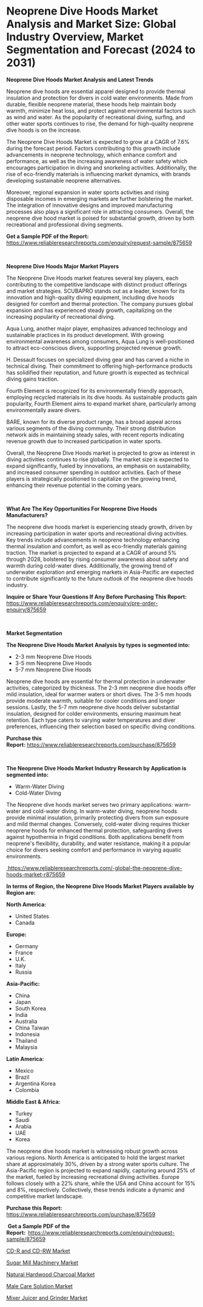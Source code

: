 <p><h1>Neoprene Dive Hoods Market Analysis and Market Size: Global Industry Overview, Market Segmentation and Forecast (2024 to 2031)</h1></p><p><strong>Neoprene Dive Hoods Market Analysis and Latest Trends</strong></p>
<p><p>Neoprene dive hoods are essential apparel designed to provide thermal insulation and protection for divers in cold water environments. Made from durable, flexible neoprene material, these hoods help maintain body warmth, minimize heat loss, and protect against environmental factors such as wind and water. As the popularity of recreational diving, surfing, and other water sports continues to rise, the demand for high-quality neoprene dive hoods is on the increase.</p><p>The Neoprene Dive Hoods Market is expected to grow at a CAGR of 7.6% during the forecast period. Factors contributing to this growth include advancements in neoprene technology, which enhance comfort and performance, as well as the increasing awareness of water safety which encourages participation in diving and snorkeling activities. Additionally, the rise of eco-friendly materials is influencing market dynamics, with brands developing sustainable neoprene alternatives.</p><p>Moreover, regional expansion in water sports activities and rising disposable incomes in emerging markets are further bolstering the market. The integration of innovative designs and improved manufacturing processes also plays a significant role in attracting consumers. Overall, the neoprene dive hood market is poised for substantial growth, driven by both recreational and professional diving segments.</p></p>
<p><strong>Get a Sample PDF of the Report:&nbsp;</strong> <a href="https://www.reliableresearchreports.com/enquiry/request-sample/875659?utm_campaign=28&utm_medium=2&utm_source=Github&utm_content=ia&utm_term=03122024&utm_id=neoprene-dive-hoods">https://www.reliableresearchreports.com/enquiry/request-sample/875659</a></p>
<p>&nbsp;</p>
<p><strong>Neoprene Dive Hoods Major Market Players</strong></p>
<p><p>The Neoprene Dive Hoods market features several key players, each contributing to the competitive landscape with distinct product offerings and market strategies. SCUBAPRO stands out as a leader, known for its innovation and high-quality diving equipment, including dive hoods designed for comfort and thermal protection. The company pursues global expansion and has experienced steady growth, capitalizing on the increasing popularity of recreational diving.</p><p>Aqua Lung, another major player, emphasizes advanced technology and sustainable practices in its product development. With growing environmental awareness among consumers, Aqua Lung is well-positioned to attract eco-conscious divers, supporting projected revenue growth.</p><p>H. Dessault focuses on specialized diving gear and has carved a niche in technical diving. Their commitment to offering high-performance products has solidified their reputation, and future growth is expected as technical diving gains traction.</p><p>Fourth Element is recognized for its environmentally friendly approach, employing recycled materials in its dive hoods. As sustainable products gain popularity, Fourth Element aims to expand market share, particularly among environmentally aware divers.</p><p>BARE, known for its diverse product range, has a broad appeal across various segments of the diving community. Their strong distribution network aids in maintaining steady sales, with recent reports indicating revenue growth due to increased participation in water sports.</p><p>Overall, the Neoprene Dive Hoods market is projected to grow as interest in diving activities continues to rise globally. The market size is expected to expand significantly, fueled by innovations, an emphasis on sustainability, and increased consumer spending in outdoor activities. Each of these players is strategically positioned to capitalize on the growing trend, enhancing their revenue potential in the coming years.</p></p>
<p>&nbsp;</p>
<p><strong>What Are The Key Opportunities For Neoprene Dive Hoods Manufacturers?</strong></p>
<p><p>The neoprene dive hoods market is experiencing steady growth, driven by increasing participation in water sports and recreational diving activities. Key trends include advancements in neoprene technology enhancing thermal insulation and comfort, as well as eco-friendly materials gaining traction. The market is projected to expand at a CAGR of around 5% through 2028, bolstered by rising consumer awareness about safety and warmth during cold-water dives. Additionally, the growing trend of underwater exploration and emerging markets in Asia-Pacific are expected to contribute significantly to the future outlook of the neoprene dive hoods industry.</p></p>
<p><strong>Inquire or Share Your Questions If Any Before Purchasing This Report:</strong> <a href="https://www.reliableresearchreports.com/enquiry/pre-order-enquiry/875659?utm_campaign=28&utm_medium=2&utm_source=Github&utm_content=ia&utm_term=03122024&utm_id=neoprene-dive-hoods">https://www.reliableresearchreports.com/enquiry/pre-order-enquiry/875659</a></p>
<p>&nbsp;</p>
<p><strong>Market Segmentation</strong></p>
<p><strong>The Neoprene Dive Hoods Market Analysis by types is segmented into:</strong></p>
<p><ul><li>2-3 mm Neoprene Dive Hoods</li><li>3-5 mm Neoprene Dive Hoods</li><li>5-7 mm Neoprene Dive Hoods</li></ul></p>
<p><p>Neoprene dive hoods are essential for thermal protection in underwater activities, categorized by thickness. The 2-3 mm neoprene dive hoods offer mild insulation, ideal for warmer waters or short dives. The 3-5 mm hoods provide moderate warmth, suitable for cooler conditions and longer sessions. Lastly, the 5-7 mm neoprene dive hoods deliver substantial insulation, designed for colder environments, ensuring maximum heat retention. Each type caters to varying water temperatures and diver preferences, influencing their selection based on specific diving conditions.</p></p>
<p><strong>Purchase this Report:&nbsp;</strong><a href="https://www.reliableresearchreports.com/purchase/875659?utm_campaign=28&utm_medium=2&utm_source=Github&utm_content=ia&utm_term=03122024&utm_id=neoprene-dive-hoods">https://www.reliableresearchreports.com/purchase/875659</a></p>
<p>&nbsp;</p>
<p><strong>The Neoprene Dive Hoods Market Industry Research by Application is segmented into:</strong></p>
<p><ul><li>Warm-Water Diving</li><li>Cold-Water Diving</li></ul></p>
<p><p>The Neoprene dive hoods market serves two primary applications: warm-water and cold-water diving. In warm-water diving, neoprene hoods provide minimal insulation, primarily protecting divers from sun exposure and mild thermal changes. Conversely, cold-water diving requires thicker neoprene hoods for enhanced thermal protection, safeguarding divers against hypothermia in frigid conditions. Both applications benefit from neoprene's flexibility, durability, and water resistance, making it a popular choice for divers seeking comfort and performance in varying aquatic environments.</p></p>
<p><a href="https://www.reliableresearchreports.com/-global-the-neoprene-dive-hoods-market-r875659?utm_campaign=28&utm_medium=2&utm_source=Github&utm_content=ia&utm_term=03122024&utm_id=neoprene-dive-hoods">&nbsp;https://www.reliableresearchreports.com/-global-the-neoprene-dive-hoods-market-r875659</a></p>
<p><strong>In terms of Region, the Neoprene Dive Hoods Market Players available by Region are:</strong></p>
<p>
    <p> <strong> North America: </strong>
        <ul>
            <li>United States</li>
            <li>Canada</li>
        </ul>
        </p> 
    <p> <strong> Europe: </strong>
        <ul>
            <li>Germany</li>
            <li>France</li>
            <li>U.K.</li>
            <li>Italy</li>
            <li>Russia</li>
        </ul>
        </p> 
    <p> <strong> Asia-Pacific: </strong>
        <ul>
            <li>China</li>
            <li>Japan</li>
            <li>South Korea</li>
            <li>India</li>
            <li>Australia</li>
            <li>China Taiwan</li>
            <li>Indonesia</li>
            <li>Thailand</li>
            <li>Malaysia</li>
        </ul>
        </p> 
    <p> <strong> Latin America: </strong>
        <ul>
            <li>Mexico</li>
            <li>Brazil</li>
            <li>Argentina Korea</li>
            <li>Colombia</li>
        </ul>
        </p> 
    <p> <strong> Middle East & Africa: </strong>
        <ul>
            <li>Turkey</li>
            <li>Saudi</li>
            <li>Arabia</li>
            <li>UAE</li>
            <li>Korea</li>
        </ul>
    </p>
    </p>
<p><p>The neoprene dive hoods market is witnessing robust growth across various regions. North America is anticipated to hold the largest market share at approximately 30%, driven by a strong water sports culture. The Asia-Pacific region is projected to expand rapidly, capturing around 25% of the market, fueled by increasing recreational diving activities. Europe follows closely with a 22% share, while the USA and China account for 15% and 8%, respectively. Collectively, these trends indicate a dynamic and competitive market landscape.</p></p>
<p><strong>Purchase this Report: </strong><a href="https://www.reliableresearchreports.com/purchase/875659?utm_campaign=28&utm_medium=2&utm_source=Github&utm_content=ia&utm_term=03122024&utm_id=neoprene-dive-hoods">https://www.reliableresearchreports.com/purchase/875659</a></p>
<p>&nbsp;<strong>Get a Sample PDF of the Report:&nbsp;&nbsp;</strong><a href="https://www.reliableresearchreports.com/enquiry/request-sample/875659?utm_campaign=28&utm_medium=2&utm_source=Github&utm_content=ia&utm_term=03122024&utm_id=neoprene-dive-hoods">https://www.reliableresearchreports.com/enquiry/request-sample/875659</a></p>
<p><strong></strong></p>
<p><p><a href="https://issuu.com/reportprime-2/docs/cd-r-and-cd-rw-market-size-2030.pptx?utm_campaign=28&utm_medium=2&utm_source=Github&utm_content=ia&utm_term=03122024&utm_id=neoprene-dive-hoods">CD-R and CD-RW Market</a></p><p><a href="https://www.linkedin.com/pulse/sugar-mill-machinery-market-navigating-challenges-unlocking-ufjre?utm_campaign=28&utm_medium=2&utm_source=Github&utm_content=ia&utm_term=03122024&utm_id=neoprene-dive-hoods">Sugar Mill Machinery Market</a></p><p><a href="https://issuu.com/reportprime-2/docs/natural-hardwood-charcoal-market-size-2030.pptx?utm_campaign=28&utm_medium=2&utm_source=Github&utm_content=ia&utm_term=03122024&utm_id=neoprene-dive-hoods">Natural Hardwood Charcoal Market</a></p><p><a href="https://github.com/indrystar/Market-Research-Report-List-5/blob/main/male-care-solution-market.md?utm_campaign=28&utm_medium=2&utm_source=Github&utm_content=ia&utm_term=03122024&utm_id=neoprene-dive-hoods">Male Care Solution Market</a></p><p><a href="https://www.linkedin.com/pulse/mixer-juicer-grinder-market-revolution-size-share-emerging-tmc7c?utm_campaign=28&utm_medium=2&utm_source=Github&utm_content=ia&utm_term=03122024&utm_id=neoprene-dive-hoods">Mixer Juicer and Grinder Market</a></p></p>